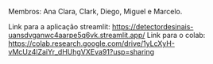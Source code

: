 Membros: Ana Clara, Clark, Diego, Miguel e Marcelo.

Link para a aplicação streamlit:
https://detectordesinais-uansdvganwc4aarpe5q6vk.streamlit.app/
Link para o colab:
https://colab.research.google.com/drive/1yLcXyH-vMcUz4lZaiYr_dHUhgVXEva91?usp=sharing
